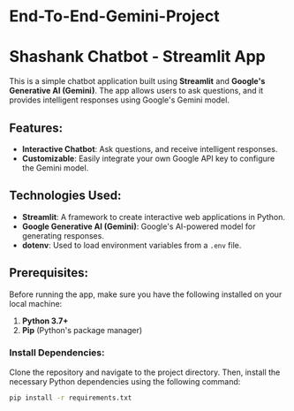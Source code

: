 # End-To-End-Gemini-Project

# Shashank Chatbot - Streamlit App

This is a simple chatbot application built using **Streamlit** and **Google's Generative AI (Gemini)**. The app allows users to ask questions, and it provides intelligent responses using Google's Gemini model.

## Features:

- **Interactive Chatbot**: Ask questions, and receive intelligent responses.
- **Customizable**: Easily integrate your own Google API key to configure the Gemini model.

## Technologies Used:

- **Streamlit**: A framework to create interactive web applications in Python.
- **Google Generative AI (Gemini)**: Google's AI-powered model for generating responses.
- **dotenv**: Used to load environment variables from a `.env` file.

## Prerequisites:

Before running the app, make sure you have the following installed on your local machine:

1. **Python 3.7+**
2. **Pip** (Python's package manager)

### Install Dependencies:

Clone the repository and navigate to the project directory. Then, install the necessary Python dependencies using the following command:

```bash
pip install -r requirements.txt
```
